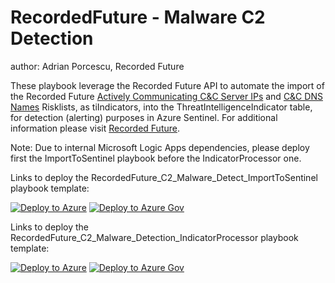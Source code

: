 # RecordedFuture - Malware C2 Detection
author: Adrian Porcescu, Recorded Future

These playbook leverage the Recorded Future API to automate the import of the Recorded Future [Actively Communicating C&C Server IPs](https://support.recordedfuture.com/hc/en-us/articles/115000894448-IP-Address-Risk-Rules) and [C&C DNS Names](https://support.recordedfuture.com/hc/en-us/articles/115003793388-Domain-Risk-Rules) Risklists, as tiIndicators, into the ThreatIntelligenceIndicator table, for detection (alerting) purposes in Azure Sentinel.  For additional information please visit [Recorded Future](https://www.recordedfuture.com/integrations/azure/).

Note: Due to internal Microsoft Logic Apps dependencies, please deploy first the ImportToSentinel playbook before the IndicatorProcessor one.

Links to deploy the RecordedFuture_C2_Malware_Detect_ImportToSentinel playbook template:

[![Deploy to Azure](https://aka.ms/deploytoazurebutton)](https://portal.azure.com/#create/Microsoft.Template/uri/https%3A%2F%2Fraw.githubusercontent.com%2FAzure%2FAzure-Sentinel%2Fmaster%2FPlaybooks%2FRecordedFuture_C2_Malware_Detection%2FRecordedFuture_C2_Malware_Detection_ImportToSentinel.json)
[![Deploy to Azure Gov](https://aka.ms/deploytoazuregovbutton)](https://portal.azure.us/#create/Microsoft.Template/uri/https%3A%2F%2Fraw.githubusercontent.com%2FAzure%2FAzure-Sentinel%2Fmaster%2FPlaybooks%2FRecordedFuture_C2_Malware_Detection%2FRecordedFuture_C2_Malware_Detection_ImportToSentinel.json)

Links to deploy the RecordedFuture_C2_Malware_Detection_IndicatorProcessor playbook template:

[![Deploy to Azure](https://aka.ms/deploytoazurebutton)](https://portal.azure.com/#create/Microsoft.Template/uri/https%3A%2F%2Fraw.githubusercontent.com%2FAzure%2FAzure-Sentinel%2Fmaster%2FPlaybooks%2FRecordedFuture_C2_Malware_Detection%2FRecordedFuture_C2_Malware_Detection_IndicatorProcessor.json)
[![Deploy to Azure Gov](https://aka.ms/deploytoazuregovbutton)](https://portal.azure.us/#create/Microsoft.Template/uri/https%3A%2F%2Fraw.githubusercontent.com%2FAzure%2FAzure-Sentinel%2Fmaster%2FPlaybooks%2FRecordedFuture_C2_Malware_Detection%2FRecordedFuture_C2_Malware_Detection_IndicatorProcessor.json)